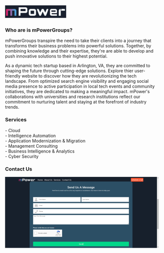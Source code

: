 <img align="left" alt="logo | YouTube" width="200px" src="https://github.com/Michael9905/mPowerGroups/blob/main/images/mPowerlogo.png?raw=true"/><br>

<br><h3>Who are is mPowerGroups?</h3>
<p>mPowerGroups transpire the need to take their clients into a journey that transforms their business problems into powerful solutions. Together, by combining knowledge and their expertise, they're are able to develop and push innovative solutions to their highest potential.</p>
<p>As a dynamic tech startup based in Arlington, VA, they are committed to shaping the future through cutting-edge solutions. Explore thier user-friendly website to discover how they are revolutionizing the tech landscape. From optimized search engine visibility and engaging social media presence to active participation in local tech events and community initiatives, they are dedicated to making a meaningful impact. mPower's collaborations with universities and research institutions reflect our commitment to nurturing talent and staying at the forefront of industry trends.</p>

<h3>Services</h3>
- Cloud<br>
- Intelligence Automation<br>
- Application Modernization & Migration <br>
- Management Consulting <br>
- Business Intelligence & Analytics <br>
- Cyber Security<br>


<h3>Contact Us</h3>
<img align="left" alt="logo | YouTube" width="900px" src="https://github.com/Michael9905/mPowerGroups/blob/main/images/mPowerContact.png?raw=true"/><br>
